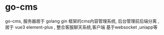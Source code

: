 # go-cms
go-cms, 服务器居于 golang gin 框架的cms内容管理系统, 后台管理前后端分离 ,居于 vue3 element-plus
,  整合客服聊天系统,客户端 基于websocket ,uniapp等
